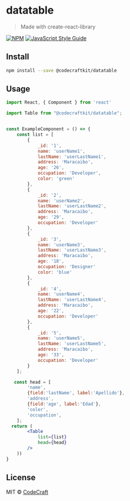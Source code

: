 # datatable

> Made with create-react-library

[![NPM](https://img.shields.io/npm/v/@codecraftkit/datatable.svg)](https://www.npmjs.com/package/@codecraftkit/datatable) [![JavaScript Style Guide](https://img.shields.io/badge/code_style-standard-brightgreen.svg)](https://standardjs.com)

## Install

```bash
npm install --save @codecraftkit/datatable
```

## Usage

```jsx
import React, { Component } from 'react'

import Table from "@codecraftkit/datatable";


const ExampleComponent = () => {
    const list = [
        {
            _id: '1',
            name: 'userName1',
            lastName: 'userLastName1',
            address: 'Maracaibo',
            age: '26',
            occupation: 'Developer',
            color: 'green'
        },
        {
            _id: '2',
            name: 'userName2',
            lastName: 'userLastName2',
            address: 'Maracaibo',
            age: '29',
            occupation: 'Developer'
        },
        {
            _id: '3',
            name: 'userName3',
            lastName: 'userLastName3',
            address: 'Maracaibo',
            age: '18',
            occupation: 'Designer'
            color: 'blue'
        },
        {
            _id: '4',
            name: 'userName4',
            lastName: 'userLastName4',
            address: 'Maracaibo',
            age: '22',
            occupation: 'Developer'
        },
        {
            _id: '5',
            name: 'userName5',
            lastName: 'userLastName5',
            address: 'Maracaibo',
            age: '33',
            occupation: 'Developer'
        }
    ];

   const head = [
        'name',
        {field:'lastName', label:'Apellido'},
        'address',
        {field:'age', label:'Edad'},
        'color',
        'occupation',
    ];
  return (
        <Table
            list={list}
            head={head}
        />
    ))
}


```

## License

MIT © [CodeCraft](https://github.com/CodeCraft)
